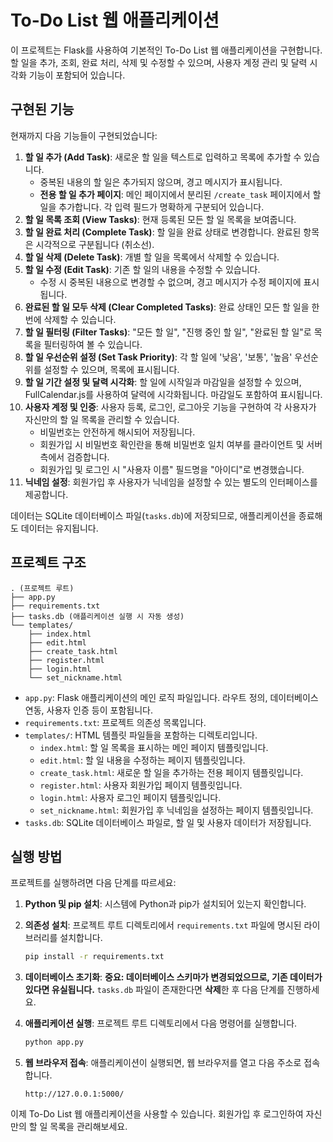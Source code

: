 # To-Do List 웹 애플리케이션

이 프로젝트는 Flask를 사용하여 기본적인 To-Do List 웹 애플리케이션을 구현합니다. 할 일을 추가, 조회, 완료 처리, 삭제 및 수정할 수 있으며, 사용자 계정 관리 및 달력 시각화 기능이 포함되어 있습니다.

## 구현된 기능

현재까지 다음 기능들이 구현되었습니다:

1.  **할 일 추가 (Add Task)**: 새로운 할 일을 텍스트로 입력하고 목록에 추가할 수 있습니다.
    *   중복된 내용의 할 일은 추가되지 않으며, 경고 메시지가 표시됩니다.
    *   **전용 할 일 추가 페이지**: 메인 페이지에서 분리된 `/create_task` 페이지에서 할 일을 추가합니다. 각 입력 필드가 명확하게 구분되어 있습니다.
2.  **할 일 목록 조회 (View Tasks)**: 현재 등록된 모든 할 일 목록을 보여줍니다.
3.  **할 일 완료 처리 (Complete Task)**: 할 일을 완료 상태로 변경합니다. 완료된 항목은 시각적으로 구분됩니다 (취소선).
4.  **할 일 삭제 (Delete Task)**: 개별 할 일을 목록에서 삭제할 수 있습니다.
5.  **할 일 수정 (Edit Task)**: 기존 할 일의 내용을 수정할 수 있습니다.
    *   수정 시 중복된 내용으로 변경할 수 없으며, 경고 메시지가 수정 페이지에 표시됩니다.
6.  **완료된 할 일 모두 삭제 (Clear Completed Tasks)**: 완료 상태인 모든 할 일을 한 번에 삭제할 수 있습니다.
7.  **할 일 필터링 (Filter Tasks)**: "모든 할 일", "진행 중인 할 일", "완료된 할 일"로 목록을 필터링하여 볼 수 있습니다.
8.  **할 일 우선순위 설정 (Set Task Priority)**: 각 할 일에 '낮음', '보통', '높음' 우선순위를 설정할 수 있으며, 목록에 표시됩니다.
9.  **할 일 기간 설정 및 달력 시각화**: 할 일에 시작일과 마감일을 설정할 수 있으며, FullCalendar.js를 사용하여 달력에 시각화됩니다. 마감일도 포함하여 표시됩니다.
10. **사용자 계정 및 인증**: 사용자 등록, 로그인, 로그아웃 기능을 구현하여 각 사용자가 자신만의 할 일 목록을 관리할 수 있습니다.
    *   비밀번호는 안전하게 해시되어 저장됩니다.
    *   회원가입 시 비밀번호 확인란을 통해 비밀번호 일치 여부를 클라이언트 및 서버 측에서 검증합니다.
    *   회원가입 및 로그인 시 "사용자 이름" 필드명을 "아이디"로 변경했습니다.
11. **닉네임 설정**: 회원가입 후 사용자가 닉네임을 설정할 수 있는 별도의 인터페이스를 제공합니다.

데이터는 SQLite 데이터베이스 파일(`tasks.db`)에 저장되므로, 애플리케이션을 종료해도 데이터는 유지됩니다.

## 프로젝트 구조

```
. (프로젝트 루트)
├── app.py
├── requirements.txt
├── tasks.db (애플리케이션 실행 시 자동 생성)
└── templates/
    ├── index.html
    ├── edit.html
    ├── create_task.html
    ├── register.html
    ├── login.html
    └── set_nickname.html
```

-   `app.py`: Flask 애플리케이션의 메인 로직 파일입니다. 라우트 정의, 데이터베이스 연동, 사용자 인증 등이 포함됩니다.
-   `requirements.txt`: 프로젝트 의존성 목록입니다.
-   `templates/`: HTML 템플릿 파일들을 포함하는 디렉토리입니다.
    -   `index.html`: 할 일 목록을 표시하는 메인 페이지 템플릿입니다.
    -   `edit.html`: 할 일 내용을 수정하는 페이지 템플릿입니다.
    -   `create_task.html`: 새로운 할 일을 추가하는 전용 페이지 템플릿입니다.
    -   `register.html`: 사용자 회원가입 페이지 템플릿입니다.
    -   `login.html`: 사용자 로그인 페이지 템플릿입니다.
    -   `set_nickname.html`: 회원가입 후 닉네임을 설정하는 페이지 템플릿입니다.
-   `tasks.db`: SQLite 데이터베이스 파일로, 할 일 및 사용자 데이터가 저장됩니다.

## 실행 방법

프로젝트를 실행하려면 다음 단계를 따르세요:

1.  **Python 및 pip 설치**: 시스템에 Python과 pip가 설치되어 있는지 확인합니다.

2.  **의존성 설치**: 프로젝트 루트 디렉토리에서 `requirements.txt` 파일에 명시된 라이브러리를 설치합니다.
    ```bash
    pip install -r requirements.txt
    ```

3.  **데이터베이스 초기화**: **중요: 데이터베이스 스키마가 변경되었으므로, 기존 데이터가 있다면 유실됩니다.**
    `tasks.db` 파일이 존재한다면 **삭제**한 후 다음 단계를 진행하세요.

4.  **애플리케이션 실행**: 프로젝트 루트 디렉토리에서 다음 명령어를 실행합니다.
    ```bash
    python app.py
    ```

5.  **웹 브라우저 접속**: 애플리케이션이 실행되면, 웹 브라우저를 열고 다음 주소로 접속합니다.
    ```
    http://127.0.0.1:5000/
    ```

이제 To-Do List 웹 애플리케이션을 사용할 수 있습니다. 회원가입 후 로그인하여 자신만의 할 일 목록을 관리해보세요.